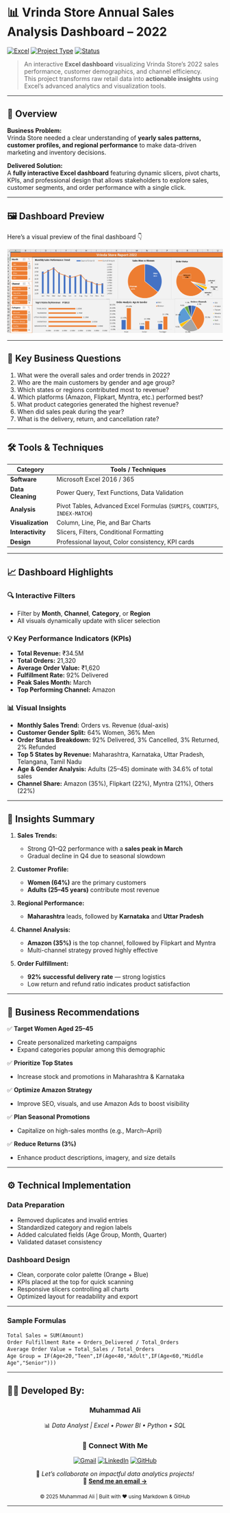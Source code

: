 # 📊 Vrinda Store Annual Sales Analysis Dashboard – 2022

[![Excel](https://img.shields.io/badge/Tool-Microsoft%20Excel-217346?logo=microsoft-excel&logoColor=white)](#)
[![Project Type](https://img.shields.io/badge/Type-Data%20Analytics%20Dashboard-orange)](#)
[![Status](https://img.shields.io/badge/Status-Completed-success)](#)

> An interactive **Excel dashboard** visualizing Vrinda Store’s 2022 sales performance, customer demographics, and channel efficiency.  
> This project transforms raw retail data into **actionable insights** using Excel’s advanced analytics and visualization tools.

---

## 🧭 Overview

**Business Problem:**  
Vrinda Store needed a clear understanding of **yearly sales patterns, customer profiles, and regional performance** to make data-driven marketing and inventory decisions.

**Delivered Solution:**  
A **fully interactive Excel dashboard** featuring dynamic slicers, pivot charts, KPIs, and professional design that allows stakeholders to explore sales, customer segments, and order performance with a single click.

---

## 🖼️ Dashboard Preview

Here’s a visual preview of the final dashboard 👇

![Dashboard Preview](Dashboard.png)


---

## 🎯 Key Business Questions

1. What were the overall sales and order trends in 2022?  
2. Who are the main customers by gender and age group?  
3. Which states or regions contributed most to revenue?  
4. Which platforms (Amazon, Flipkart, Myntra, etc.) performed best?  
5. What product categories generated the highest revenue?  
6. When did sales peak during the year?  
7. What is the delivery, return, and cancellation rate?

---

## 🛠️ Tools & Techniques

| Category | Tools / Techniques |
|-----------|--------------------|
| **Software** | Microsoft Excel 2016 / 365 |
| **Data Cleaning** | Power Query, Text Functions, Data Validation |
| **Analysis** | Pivot Tables, Advanced Excel Formulas (`SUMIFS`, `COUNTIFS`, `INDEX-MATCH`) |
| **Visualization** | Column, Line, Pie, and Bar Charts |
| **Interactivity** | Slicers, Filters, Conditional Formatting |
| **Design** | Professional layout, Color consistency, KPI cards |

---

## 📈 Dashboard Highlights

### 🔍 Interactive Filters
- Filter by **Month**, **Channel**, **Category**, or **Region**  
- All visuals dynamically update with slicer selection  

### 💡 Key Performance Indicators (KPIs)
- **Total Revenue:** ₹34.5M  
- **Total Orders:** 21,320  
- **Average Order Value:** ₹1,620  
- **Fulfillment Rate:** 92% Delivered  
- **Peak Sales Month:** March  
- **Top Performing Channel:** Amazon  

### 📊 Visual Insights
- **Monthly Sales Trend:** Orders vs. Revenue (dual-axis)  
- **Customer Gender Split:** 64% Women, 36% Men  
- **Order Status Breakdown:** 92% Delivered, 3% Cancelled, 3% Returned, 2% Refunded  
- **Top 5 States by Revenue:** Maharashtra, Karnataka, Uttar Pradesh, Telangana, Tamil Nadu  
- **Age & Gender Analysis:** Adults (25–45) dominate with 34.6% of total sales  
- **Channel Share:** Amazon (35%), Flipkart (22%), Myntra (21%), Others (22%)  

---

## 🔎 Insights Summary

1. **Sales Trends:**  
   - Strong Q1–Q2 performance with a **sales peak in March**  
   - Gradual decline in Q4 due to seasonal slowdown  

2. **Customer Profile:**  
   - **Women (64%)** are the primary customers  
   - **Adults (25–45 years)** contribute most revenue  

3. **Regional Performance:**  
   - **Maharashtra** leads, followed by **Karnataka** and **Uttar Pradesh**  

4. **Channel Analysis:**  
   - **Amazon (35%)** is the top channel, followed by Flipkart and Myntra  
   - Multi-channel strategy proved highly effective  

5. **Order Fulfillment:**  
   - **92% successful delivery rate** — strong logistics  
   - Low return and refund ratio indicates product satisfaction  


---

## 💼 Business Recommendations

✅ **Target Women Aged 25–45**  
- Create personalized marketing campaigns  
- Expand categories popular among this demographic  

✅ **Prioritize Top States**  
- Increase stock and promotions in Maharashtra & Karnataka  

✅ **Optimize Amazon Strategy**  
- Improve SEO, visuals, and use Amazon Ads to boost visibility  

✅ **Plan Seasonal Promotions**  
- Capitalize on high-sales months (e.g., March–April)  

✅ **Reduce Returns (3%)**  
- Enhance product descriptions, imagery, and size details  

---

## ⚙️ Technical Implementation

### Data Preparation
- Removed duplicates and invalid entries  
- Standardized category and region labels  
- Added calculated fields (Age Group, Month, Quarter)  
- Validated dataset consistency  

### Dashboard Design
- Clean, corporate color palette (Orange + Blue)  
- KPIs placed at the top for quick scanning  
- Responsive slicers controlling all charts  
- Optimized layout for readability and export  
---

### Sample Formulas
```excel
Total Sales = SUM(Amount)
Order Fulfillment Rate = Orders_Delivered / Total_Orders
Average Order Value = Total_Sales / Total_Orders
Age Group = IF(Age<20,"Teen",IF(Age<40,"Adult",IF(Age<60,"Middle Age","Senior")))

```
---

## 👨‍💻 Developed By:


<div align="center">
  
### **Muhammad Ali**  
📊 *Data Analyst | Excel • Power BI • Python • SQL*  


### 🤝 Connect With Me  

[![Gmail](https://img.shields.io/badge/Gmail-D14836?style=flat-square&logo=gmail&logoColor=white)](https://mail.google.com/mail/?view=cm&fs=1&to=alikiyani562@gmail.com)
[![LinkedIn](https://img.shields.io/badge/LinkedIn-0077B5?style=flat-square&logo=linkedin&logoColor=white)](https://www.linkedin.com/in/muhammad-ali-921191370)
[![GitHub](https://img.shields.io/badge/GitHub-181717?style=flat-square&logo=github&logoColor=white)](https://github.com/Ali-data-analyst)

📩 *Let’s collaborate on impactful data analytics projects!*  
📧 **[Send me an email →](https://mail.google.com/mail/?view=cm&fs=1&to=alikiyani562@gmail.com)**  


<sub>© 2025 Muhammad Ali | Built with ❤️ using Markdown & GitHub</sub>

</div>

---














